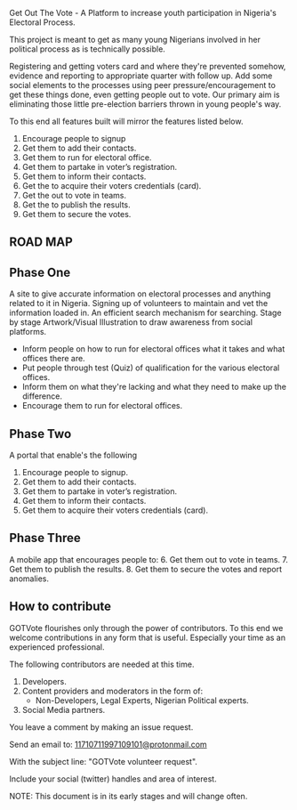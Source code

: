 Get Out The Vote - A Platform to increase youth participation in Nigeria's Electoral Process.


This project is meant to get as many young Nigerians involved in her political process as is technically possible.

Registering and getting voters card and where they're prevented somehow, evidence and reporting to appropriate quarter with follow up.
Add some social elements to the processes using peer pressure/encouragement to get these things done, even getting people out to vote.
Our primary aim is eliminating those little pre-election barriers thrown in young people's way.

To this end all features built will mirror the features listed below.

1. Encourage people to signup
2. Get them to add their contacts.
3. Get them to run for electoral office.
4. Get them to partake in voter’s registration.
5. Get them to inform their contacts.
6. Get the to acquire their voters credentials (card).
7. Get the out to vote in teams.
8. Get the to publish the results.
9. Get them to secure the votes.


## ROAD MAP

## Phase One

A site to give accurate information on electoral processes and anything related to it in Nigeria.
Signing up of volunteers to maintain and vet the information loaded in.
An efficient search mechanism for searching.
Stage by stage Artwork/Visual Illustration to draw awareness from social platforms.

- Inform people on how to run for electoral offices what it takes and what offices there are.
- Put people through test (Quiz) of qualification for the various electoral offices.
- Inform them on what they're lacking and what they need to make up the difference.
- Encourage them to run for electoral offices.


## Phase Two

A portal that enable's the following

1. Encourage people to signup.
2. Get them to add their contacts.
3. Get them to partake in voter’s registration.
4. Get them to inform their contacts.
5. Get them to acquire their voters credentials (card).


## Phase Three
A mobile app that encourages people to:
6. Get them out to vote in teams.
7. Get them to publish the results.
8. Get them to secure the votes and report anomalies.



## How to contribute
GOTVote flourishes only through the power of contributors. To this end we welcome contributions in any form that is useful. 
Especially your time as an experienced professional.

The following contributors are needed at this time.
1. Developers.
2. Content providers and moderators in the form of:
   - Non-Developers, Legal Experts, Nigerian Political experts.
3. Social Media partners.



You leave a comment by making an issue request.

Send an email to: 
11710711997109101@protonmail.com 

With the subject line: "GOTVote volunteer request".

Include your social (twitter) handles and area of interest.


NOTE: This document is in its early stages and will change often.
